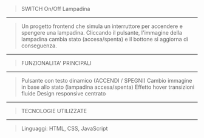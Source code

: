 > SWITCH On/Off Lampadina
--------------------------------------------------------------------------------------------------------------------------
> Un progetto frontend che simula un interruttore per accendere e spengere una lampadina.
> Cliccando il pulsante, l'immagine della lampadina cambia stato (accesa/spenta) e il bottone si aggiorna di conseguenza.
--------------------------------------------------------------------------------------------------------------------------
> FUNZIONALITA' PRINCIPALI
--------------------------------------------------------------------------------------------------------------------------
> Pulsante con testo dinamico (ACCENDI / SPEGNI)
> Cambio immagine in base allo stato (lampadina accesa/spenta)
> Effetto hover transizioni fluide
> Design responsive centrato
--------------------------------------------------------------------------------------------------------------------------
> TECNOLOGIE UTILIZZATE
--------------------------------------------------------------------------------------------------------------------------
> Linguaggi: HTML, CSS, JavaScript

